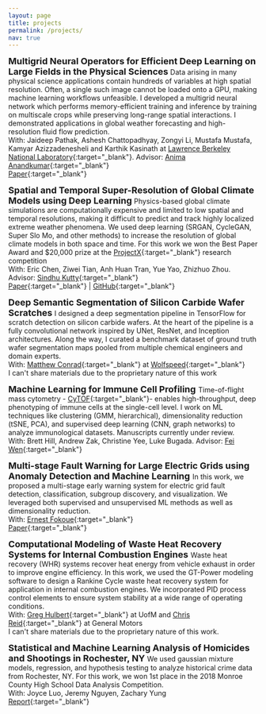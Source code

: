 ```yaml
---
layout: page
title: projects
permalink: /projects/
nav: true
---
```

<font size="+1"> <b> Multigrid Neural Operators for Efficient Deep Learning on Large Fields in the Physical Sciences </b></font>
Data arising in many physical science applications contain hundreds of variables at high spatial resolution. Often, a single such image cannot be loaded onto a GPU, making machine learning workflows unfeasible. I developed a multigrid neural network which performs memory-efficient training and inference by training on multiscale crops while preserving long-range spatial interactions. I demonstrated applications in global weather forecasting and high-resolution fluid flow prediction. <br>
With: Jaideep Pathak, Ashesh Chattopadhyay, Zongyi Li, Mustafa Mustafa, Kamyar Azizzadenesheli and Karthik Kasinath at [Lawrence Berkeley National Laboratory](https://www.lbl.gov/){:target="\_blank"}. Advisor: [Anima Anandkumar](http://tensorlab.cms.caltech.edu/users/anima/){:target="\_blank"} 
<br>
[Paper](https://arxiv.org/abs/2202.11214){:target="\_blank"}




<font size="+1"> <b> Spatial and Temporal Super-Resolution of Global Climate Models using Deep Learning </b></font>
Physics-based global climate simulations are computationally expensive and limited to low spatial and temporal resolutions, making it difficult to predict and track highly localized extreme weather phenomena. We used deep learning (SRGAN, CycleGAN, Super Slo Mo, and other methods) to increase the resolution of global climate models in both space and time. For this work we won the Best Paper Award and $20,000 prize at the [ProjectX](https://www.projectx2020.com/){:target="\_blank"} research competition
<br>
With: Eric Chen, Ziwei Tian, Anh Huan Tran, Yue Yao, Zhizhuo Zhou. Advisor: [Sindhu Kutty](https://www.cs.swarthmore.edu/~sindhu/){:target="\_blank"}
<br>
[Paper](https://drive.google.com/file/d/1cbwTb7DNe0vRZiN9hg53W5MZdRbXJqsg/view?usp=sharing){:target="\_blank"} | [GitHub](https://github.com/ericch99/bayes-and-blue){:target="\_blank"}
<br>

<font size="+1"> <b> Deep Semantic Segmentation of Silicon Carbide Wafer Scratches </b> </font>
I designed a deep segmentation pipeline in TensorFlow for scratch detection on silicon carbide wafers. At the heart of the pipeline is a fully convolutional network inspired by UNet, ResNet, and Inception architectures. Along the way, I curated a benchmark dataset of ground truth wafer segmentation maps pooled from multiple chemical engineers and domain experts.
<br>
With: [Matthew Conrad](https://www.linkedin.com/in/matthewdavidconrad/){:target="\_blank"} at [Wolfspeed](https://www.wolfspeed.com/){:target="\_blank"}
<br>
I can't share materials due to the proprietary nature of this work
<br>

<font size="+1"> <b>Machine Learning for Immune Cell Profiling</b> </font>
Time-of-flight mass cytometry - [CyTOF](https://www.fluidigm.com/products/helios){:target="\_blank"}- enables high-throughput, deep phenotyping of immune cells at the single-cell level. I work on ML techniques like clustering (GMM, hierarchical), dimensionality reduction (tSNE, PCA), and supervised deep learning (CNN, graph networks) to analyze immunological datasets. Manuscripts currently under review.
<br>
With: Brett Hill, Andrew Zak, Christine Yee, Luke Bugada. Advisor: [Fei Wen](http://cheresearch.engin.umich.edu/wen/){:target="\_blank"}
<br>


<font size="+1"> <b>Multi-stage Fault Warning for Large Electric Grids using Anomaly Detection and Machine Learning</b> </font>
In this work, we proposed a multi-stage early warning system for electric grid fault detection, classification, subgroup discovery, and visualization. We leveraged both supervised and unsupervised ML methods as well as dimensionality reduction.
<br>
With: [Ernest Fokoue](https://www.rit.edu/directory/epfeqa-ernest-fokoue){:target="\_blank"}
<br>
[Paper](http://ma.fme.vutbr.cz/archiv/8_2/ma_8_2_2_raja_fokoue_final.pdf){:target="\_blank"}

<font size="+1"> <b>Computational Modeling of Waste Heat Recovery Systems for Internal Combustion Engines</b> </font>
Waste heat recovery (WHR) systems recover heat energy from vehicle exhaust in order to improve engine efficiency. In this work, we used the GT-Power modeling software to design a Rankine Cycle waste heat recovery system for application in internal combustion engines. We incorporated PID process control elements to ensure system stability at a wide range of operating conditions.
<br>
With: [Greg Hulbert](https://me.engin.umich.edu/people/faculty/greg-hulbert){:target="\_blank"} at UofM and [Chris Reid](https://www.linkedin.com/in/christopher-reid-57643610/){:target="\_blank"} at General Motors
<br>
I can't share materials due to the proprietary nature of this work.
<br>

<font size="+1"> <b>Statistical and Machine Learning Analysis of Homicides and Shootings in Rochester, NY </b></font>
We used gaussian mixture models, regression, and hypothesis testing to analyze historical crime data from Rochester, NY. For this work, we won 1st place in the 2018 Monroe County High School Data Analysis Competition.
<br>
With: Joyce Luo, Jeremy Nguyen, Zachary Yung
<br>
[Report](https://drive.google.com/file/d/1jvKaF2qBM_dsybzr1LE5V6hioJg5Cm_T/view){:target="\_blank"}







